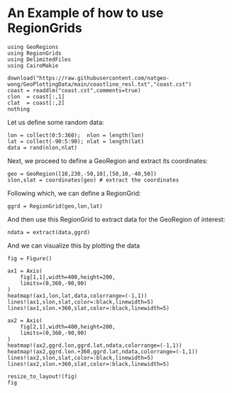 # An Example of how to use RegionGrids

```@example example
using GeoRegions
using RegionGrids
using DelimitedFiles
using CairoMakie

download("https://raw.githubusercontent.com/natgeo-wong/GeoPlottingData/main/coastline_resl.txt","coast.cst")
coast = readdlm("coast.cst",comments=true)
clon  = coast[:,1]
clat  = coast[:,2]
nothing
```

Let us define some random data:

```@example example
lon = collect(0:5:360);  nlon = length(lon)
lat = collect(-90:5:90); nlat = length(lat)
data = rand(nlon,nlat)
```

Next, we proceed to define a GeoRegion and extract its coordinates:

```@example example
geo = GeoRegion([10,230,-50,10],[50,10,-40,50])
slon,slat = coordinates(geo) # extract the coordinates
```

Following which, we can define a RegionGrid:

```@example example
ggrd = RegionGrid(geo,lon,lat)
```

And then use this RegionGrid to extract data for the GeoRegion of interest:

```@example example
ndata = extract(data,ggrd)
```

And we can visualize this by plotting the data

```@example example
fig = Figure()

ax1 = Axis(
    fig[1,1],width=400,height=200,
    limits=(0,360,-90,90)
)
heatmap!(ax1,lon,lat,data,colorrange=(-1,1))
lines!(ax1,slon,slat,color=:black,linewidth=5)
lines!(ax1,slon.+360,slat,color=:black,linewidth=5)

ax2 = Axis(
    fig[2,1],width=400,height=200,
    limits=(0,360,-90,90)
)
heatmap!(ax2,ggrd.lon,ggrd.lat,ndata,colorrange=(-1,1))
heatmap!(ax2,ggrd.lon.+360,ggrd.lat,ndata,colorrange=(-1,1))
lines!(ax2,slon,slat,color=:black,linewidth=5)
lines!(ax2,slon.+360,slat,color=:black,linewidth=5)

resize_to_layout!(fig)
fig
```